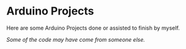 # Arduino Projects

Here are some Arduino Projects done or assisted to finish by myself.  

*Some of the code may have come from someone else.*